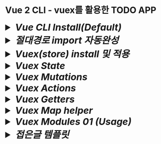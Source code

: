 # Vue 2 CLI - vuex를 활용한 TODO APP

<details>
<summary style="font-size:30px; font-weight:bold; font-style:italic;">Vue CLI Install(Default)</summary>
<br>

- ### vue project 생성

  ```bash
  vue create {프로젝트명}
  ```

- ### 개발 환경 구축 옵션 선택
  ```text/plain
  Vue CLI v5.0.8
  ? Please pick a preset:
    Default ([Vue 3] babel, eslint)
  > Default ([Vue 2] babel, eslint)
    Manually select features
  ```

</details>

<details>
<summary style="font-size:30px; font-weight:bold; font-style:italic;">절대경로 import 자동완성</summary>
<br>

  Ctrl + Spacebar를 타이핑하게 되면 자동완성이 뜬다.  
  일반적인 js의 경로는 ./으로 상대경로가 잡힌다.  
  vue에서는 @ 기호가 src 디렉토리를 참조하는 별칭으로 사용된다.  
  기본적으로 src의 별칭인 @/가 붙고 이후의 경로는 자동으로 완성해준다.

- ### Ctrl + Shift + P
  - settings.json
    ```json
      "javascript.preferences.importModuleSpecifier": "non-relative",
      "typescript.preferences.importModuleSpecifier": "non-relative",
    ```

</details>
<details>
<summary style="font-size:30px; font-weight:bold; font-style:italic;">Vuex(store) install 및 적용</summary>
<br>

- ### 기본 명령어
  ```bash
  npm install vuex
  ```
  기본 명령어를 사용할 경우 최신버전인 4 버전이 설치 된다.  
  그러나 현재 vue 버전에서는 4 버전을 지원하지 않는다.  
  따라서 아래와 같이 진행한다.  

  (만약 이미 4 버전을 설치했다면 제거 후 진행하도록 한다.  )

- ### 제거 명령어
  ```bash
  npm uninstall vuex
  ```

- ### 3.1.3 설치 명령어
  ```bash
  npm install vuex/@3.1.3
  ```

- ### Store 구성
  ```js
  import Vue from 'vue'
  import Vuex from 'vuex'
  Vue.use(Vuex)

  export default new Vuex.Store({
    state: {
      todos: [
        { id: 1, text: 'buy a car', checked: false},
        { id: 2, text: 'play a game', checked: false},
      ]
    },
    mutations: {

    },
    actions: {

    },
    getters: {

    }
  })
  ```

- ### Store 적용 (전역 등록)
  ```js
  import Vue from 'vue'
  import App from './App.vue'
  import store from './store'

  Vue.config.productionTip = false

  new Vue({
    store,
    render: h => h(App),
  }).$mount('#app')
  ```

</details>

<details>
<summary style="font-size:30px; font-weight:bold; font-style:italic;">Vuex State</summary>
<br>

# 호출
state 변수는 vue 확장자 파일의 computed 속성에 호출하여 사용한다.  

computed는 함수 형태를 정의하고, template에 해당 함수를 할당 함으로 초기 렌더링시 computed에 정의 한 함수가 호출된다.  
또한, 내부적으로 data나 state의 변경을 감지하면 이를 의존하고 있는 computed에 정의한 함수가 다시 호출 된다.  
여기서 말하는 의존이란, 계산된 값이 어떤 다른값에 따라 달라진다는 의미로,  
computed 속성의 결과가 특정한 data 속성이나 vuex state값을 기준으로 결정될 때,  
그 값을 "의존성" 이라고 한다.  

이때 state 혹은 data 그 자체를 하나로 의존하는 것이 아니라 computed에서 참조하는 특정(세부) 대상을 지칭한다.  
data라면 data에 나열된 변수중 computed에서 정확히 참조하는 변수,  
vuex state라면 state에 나열된 변수중 computed에서 정확히 참조하는 변수를 말한다.  
데이터 변수의 경우 `return this.todo` 면 `todo`, `return this.user` 면 `user`가 computed의 의존성이고  
vuex state 변수의 경우 `return this.$store.state.todo` 면 `todo`, `return this.$store.state.user` 면 `user`가 computed의 의존성이 된다.  


- ### ___.vue
  ```html
  <template>
    {{ todos }}
  </template>
  <script>
    export default {
      computed: {
        todos() {
          return this.$store.state.todoss
        }
      }
    }
  </script>
  ```


</details>
<details>
<summary style="font-size:30px; font-weight:bold; font-style:italic;">Vuex Mutations</summary>
<br>

# 정의
vuex에서 state에 있는 변수를 변경할때는 mutations 안에서 변경하는것이 규칙이다.
- ### Store
  ```js
  import Vue from 'vue'
  import Vuex from 'vuex'
  Vue.use(Vuex)

  export default new Vuex.Store({
    state: {
      todos: [
        { id: 1, text: 'buy a car', checked: false},
        { id: 2, text: 'play a game', checked: false},
      ]
    },
    mutations: {
      ADD_TODO(state, payload) {
        state.todos.push({
          id: Math.random(),
          text: payload,
          checked: false
        })
      },
    },
    actions: {

    },
    getters: {

    }
  })
  ```
mutations 속성에 함수를 정의하고 해당 함수 블록에서 state에 접근하여 state를 변경한다.
이때 함수의 첫번째 매개변수로 state를, 두번째 매개변수로 payload를 받는다.
payload는 mutations의 함수가 호출될때 전달하는 값이다.

# 호출


- ### commit
  mutations를 vue 확장자 파일에서 호출할때는 methods 속성에서 함수를 정의하고, commit을 통해 호출한다.

  - #### ___.vue
    ```html
    <template>
      <button 
        @keyup.enter="addTodo"
      >
    </template>

    <script>
    export default {
      name: 'AddTodo',
      methods: {
        addTodo(e) {
          this.$store.commit('ADD_TODO', e.target.value) // mutation 호출
        },
      },
    };
    </script>
    ```
    첫번째 매개변수로는 mutations에 정의한 함수 이름, 두번째 매개변수로는 해당 함수의 두번째 매개변수인 payload 전달값을 할당할 수 있다.

</details>
<details>
<summary style="font-size:30px; font-weight:bold; font-style:italic;">Vuex Actions</summary>
<br>

# 정의
Vuex에서 actions는 비즈니스로직 즉, 여러개의 mutations를 조합하여 호출하거나 비동기적인 로직을 처리할 때 사용한다.
여기서 말하는 비동기적인 로직은 fetch나 axios, jQuert의 ajax 뿐만 아니라 Promise객체, Async~Await 그 자체를 말한다.  

mutations에서 비동기 로직을 처리할 경우 mutations가 호출되고난 뒤, 비동기 로직이 종료되기 전 mutations의 함수 블록이 종료된다.  
state 변경을 보장받을 수 없고, getters같은 state 변경 감지에 대한 작업 처리에 영향을 주게 된다.

따라서 state의 직접적인 변경은 mutations에서 관리하고, 비동기적 작업은 actions에서 관리한다.  
(actions에서 비동기적인 작업 후 mutations를 commit-호출하는 flow로 설계할 수 있다.)


- ### Store
  ```js
  import Vue from 'vue'
  import Vuex from 'vuex'
  Vue.use(Vuex)

  export default new Vuex.Store({
    state: {
      todos: [
        { id: 1, text: 'buy a car', checked: false},
        { id: 2, text: 'play a game', checked: false},
      ]
    },
    mutations: {
      ADD_TODO(state, payload) {
        state.todos.push({
          id: Math.random(),
          text: payload,
          checked: false
        })
      },
    },
    actions: {
      addTodo(context, payload) {
      const {commit, dispatch} = context;
      /* 비동기 작업 ex) axios(2초 소요) 후 commit 호출 */
      setTimeout(function() {
        commit('ADD_TODO', payload);
      }, 2000) //2초 후 실행
    },
    },
    getters: {

    }
  })
  ```
  
  actions함수는 매개변수로 context와 payload를 받는다.
  context에는 commit과 dispatch 함수가 존재한다.
  commit을 통해 mutations을 호출하고 dispatch를 통해 다른 actions 함수를 호출한다.

# 호출


- ### dispatch
  actions를 vue 확장자 파일에서 호출할때는 methods 속성에서 함수를 정의하고, dispatch를 통해 호출한다.

  - #### ___.vue
    ```html
    <template>
      <button 
        @keyup.enter="addTodo"
      >
    </template>

    <script>
    export default {
      name: 'AddTodo',
      methods: {
        addTodo(e) {
          this.$store.dispatch('addTodo', e.target.value) // action 호출
        },
      },
    };
    </script>
    ```
    첫번째 매개변수로는 actions에 정의한 함수 이름, 두번째 매개변수로는 해당 함수의 두번째 매개변수인 payload 전달값을 할당할 수 있다.

</details>
<details>
<summary style="font-size:30px; font-weight:bold; font-style:italic;">Vuex Getters</summary>
<br>

# 정의
Vuex에서 getters는 vue 인스턴스에서 computed와 비슷한 역할을 한다.  
연산된 state값을 접근하는 속성으로 여러 뷰 컴포넌트에서 재사용이 가능하다.   
computed와 같이 캐싱 기능이 있다.


- ### Store
  ```js
  import Vue from 'vue'
  import Vuex from 'vuex'
  Vue.use(Vuex)

  export default new Vuex.Store({
    state: {
      todos: [
        { id: 1, text: 'buy a car', checked: false},
        { id: 2, text: 'play a game', checked: false},
      ]
    },
    mutations: {
    },
    actions: {
    },
    getters: {
      numberOfCompletedTodo(state) {
      return state.todos.filter(todo => todo.checked).length
    }
    }
  })
  ```
  getters에 정의한 함수는 첫번째 매개변수로 store의 state를 접근할 수 있다.  
  (호출부에서 전달하는것이 아님.)

# 호출

getters는 vue 인스턴스의 computed속성에 정의된 함수의 반환값에 호출하여 사용한다.
- ### ___.vue
  ```html
  <template>
    <div>
      Completed Todo: {{ numberOfCompletedTodo }}
    </div>
  </template>

  <script>
  export default {
    name: 'CompletedTodo',
    computed: {
      /* numberOfCompletedTodo() { // getters 적용 전 (state 직접 접근 후 연산)
          return this.$store.state.todos.filter(todo => todo.checked).length
      }, */
      numberOfCompletedTodo() {
        return this.$store.getters.numberOfCompletedTodo // getters 적용
      }
    },
  };
  </script>
  ```

</details>
<details>
<summary style="font-size:30px; font-weight:bold; font-style:italic;">Vuex Map helper</summary>
<br>
  this.$store 객체를 통한 store의 접근 코드는 컴포넌트가 많아질수록 추적이 어려워진다.  
  Vuex store에는 state, mutations, actions, getters 각 속성을 빠르게 접근할 수 있는 기능을 제공한다.  

## Map Helper 종류
- mapState
- mapMutations
- mapActions
- mapState

- ### Arrow 참조 & Object Mapping

  ```html
  <script>
  import { mapState, mapGetters, mapMutations, mapActions } from 'vuex'
  export default {
    computed: {
      ...mapState(state => state.todos)
      ...mapState({
        schedule: state => state.todos
      })
      ...mapGetters(['numberOfCompletedTodo']) // getters는 화살표 함수 참조가 불가능하다.
    },
    methods: {
      ...mapMutations({
        ADD_TODO: (context, payload) => context.commit('ADD_TODO', payload),
      })
      ...mapActions({
        addTodo: (context, payload) => context.dispatch('addTodo', payload)
      })

    }
  };
  </script>
  ```
- ### String 참조 - Array

  ```html

  <script>
  import { mapState, mapGetters, mapMutations, mapActions } from 'vuex'
  export default {
    computed: {
      ...mapState(['aS', 'bS', 'cS'])
      ...mapGetters(['aG', 'bG', 'cG']) 
    },
    methods: {
      ...mapMutations(['aM', 'bM', 'cM'])
      ...mapActions(['aA', 'bA', 'cA'])
    }
  };
  </script>
  ```

- ### String 참조 - Object Mapping

  ```html

  <script>
  import { mapState, mapGetters, mapMutations, mapActions } from 'vuex'
  export default {
    computed: {
      ...mapState(['todos'])
      ...mapState({schedule: 'todos'}) // 다른 이름으로 맵핑
      ...mapGetters(['numberOfCompletedTodo']) 
      ...mapGetters({count: 'numberOfCompletedTodo'}) // getters는 화살표 함수 참조가 불가능하다.
    },
    methods: {
      ...mapMutations(['ADD_TODO'])
      ...mapMutations({ADD_TODO: 'ADD_TODO'})
      ...mapActions(['addTodo'])
      ...mapActions({addTodo: 'addTodo'})
    }
  };
  </script>
  ```


</details>
<details>
<summary style="font-size:30px; font-weight:bold; font-style:italic;">Vuex Modules 01 (Usage)</summary>
<br>

- ### store/modules/todo.js
  ```js
  export default {
    namespaced: true,
    state: {
      todos: [
        { id: 1, text: 'buy a car', checked: false},
        { id: 2, text: 'play a game', checked: false},
      ],
    },
    mutations: { // state 접근 및 변경 함수 정의
      ADD_TODO(state, payload) {
        console.log("payload: ", payload)
        state.todos.push({
          id: Math.random(),
          text: payload,
          checked: false
        })
      },
    },
    actions: { // 비동기 작업 후 state 변경
      addTodo(context, payload) {
        const {commit, dispatch} = context;
        /* 비동기 작업 ex) axios(2초 소요) 후 commit 호출 */
        setTimeout(function() {
          commit('ADD_TODO', payload);
        }, 2000) //2초 후 실행
      },
    },
    getters: { // 컴포넌트의 computed에서 사용한다. (재사용 가능) computed처럼 캐싱기능 있음.
      numberOfCompletedTodo(state) {
        return state.todos.filter(todo => todo.checked).length
      }
    }
  }
  ```
- ### store/modules/user.js
  ```js
  export default {
    namespaced: true,
    state: {
      users: [/* 생략 */],
    },
    mutations: {/* 생략 */},
    actions: {/* 생략 */},
    getters: {/* 생략 */}
  }
  ```


- ### store/index.js

  ```js
  import Vue from 'vue'
  import Vuex from 'vuex'
  import todo from './modules/todo'
  import user from './modules/user'
  Vue.use(Vuex)

  export default new Vuex.Store({
    modules: {
      todo,user // nameSpace 등록 
    },
    state: {},
    mutations: {},
    actions: {},
    getters: {},
  })
  ```

- ### Arrow 참조 & Object Mapping

  ```html
  <script>
  import { mapState, mapGetters, mapMutations, mapActions } from 'vuex'
  export default {
    computed: {
      ...mapState(state => state.todo.todos)
      ...mapState({schedule: state => state.todo.todos})
      ...mapGetters('todo', ['numberOfCompletedTodo']) // getters는 화살표 함수 참조가 불가능하다.
    },
    methods: {
      ...mapMutations({
        ADD_TODO: (context, payload) => context.commit('todo/ADD_TODO', payload),
      })
      ...mapActions({
        addTodo: (context, payload) => context.dispatch('todo/addTodo', payload)
      })
    }
  };
  </script>
  ```
- ### Arrow 참조 & Object Mapping

  ```html
  <script>
  import { mapState, mapGetters, mapMutations, mapActions } from 'vuex'
  export default {
    computed: {
      ...mapState('todo', ['todos'])
      ...mapState('todo', {schedule: 'todos'})
      ...mapGetters('todo', ['numberOfCompletedTodo']) // getters는 화살표 함수 참조가 불가능하다.
    },
    methods: {
      ...mapMutations('todo', {ADD_TODO: 'ADD_TODO'}),
      ...mapActions('todo', {addTodo: 'addTodo'}),
    }
  };
  </script>
  ```

</details>
<details>
<summary style="font-size:30px; font-weight:bold; font-style:italic;">접은글 템플릿</summary>
<br>

- ### 예제코드

  ```html
  ```

- ### 예제코드
  ```js
  ```

</details>